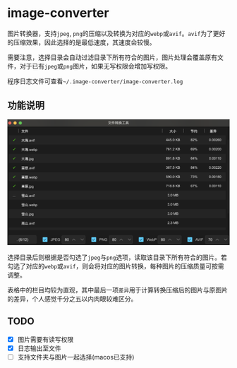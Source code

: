 # image-converter

图片转换器，支持`jpeg`, `png`的压缩以及转换为对应的`webp`或`avif`。`avif`为了更好的压缩效果，因此选择的是最低速度，其速度会较慢。

需要注意，选择目录会自动过滤目录下所有符合的图片，图片处理会覆盖原有文件，对于已有`jpeg`或`png`图片，如果无写权限会增加写权限。

程序日志文件可查看`~/.image-converter/image-converter.log`

## 功能说明

![](./assets/image-converter.png)

选择目录后则根据是否勾选了`jpeg`与`png`选项，读取该目录下所有符合的图片。若勾选了对应的`webp`或`avif`，则会将对应的图片转换，每种图片的压缩质量可按需调整。

表格中的栏目均较为直观，其中最后一项`差异`用于计算转换压缩后的图片与原图片的差异，个人感觉千分之五以内肉眼较难区分。

## TODO

- [x] 图片需要有读写权限
- [x] 日志输出至文件
- [ ] 支持文件夹与图片一起选择(macos已支持)
